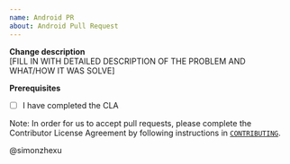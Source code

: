 ```yaml
---
name: Android PR
about: Android Pull Request
---
```

**Change description**  
[FILL IN WITH DETAILED DESCRIPTION OF THE PROBLEM AND WHAT/HOW IT WAS SOLVE]

**Prerequisites**
- [ ] I have completed the CLA

Note: In order for us to accept pull requests, please complete the Contributor License Agreement by following instructions in [`CONTRIBUTING`](https://github.com/WhatsApp/stickers/blob/master/CONTRIBUTING.md).

@simonzhexu
